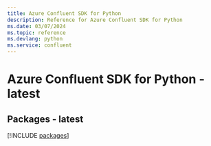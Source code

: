```yaml
---
title: Azure Confluent SDK for Python
description: Reference for Azure Confluent SDK for Python
ms.date: 03/07/2024
ms.topic: reference
ms.devlang: python
ms.service: confluent
---
```

# Azure Confluent SDK for Python - latest
## Packages - latest
[!INCLUDE [packages](confluent-index.md)]